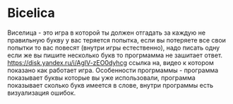 # Bicelica
Виселица - это игра в которой ты должен отгадать за каждую не правильную букву у вас теряется попытка, если вы потеряете все свои попытки то вас повесят (внутри игры естественно), надо писать одну если же вы пишите несколько букв то прогрмамма не зашитает ответ.
https://disk.yandex.ru/i/AglV-zEO0dyhcg ссылка на, видео к котором показано как работает игра.
Особенности прогрмаммы - программа показывает буквы которые вы уже использовали, программа показывает сколько букв имеется в слове, внутри программы есть визуализация ошибок.








